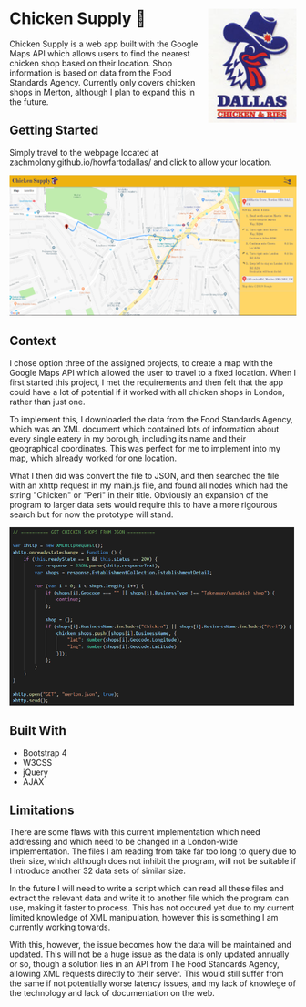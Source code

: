 # Chicken Supply 🍗 <img src="assets/portraitlogo.jpg" height=200px style="float:right">

Chicken Supply is a web app built with the Google Maps API which allows users to find the nearest chicken shop based on their location. Shop information is based on data from the Food Standards Agency. Currently only covers chicken shops in Merton, although I plan to expand this in the future.

## Getting Started

Simply travel to the webpage located at zachmolony.github.io/howfartodallas/ and click to allow your location.

<img src="./assets/docs/screenshot.png">

## Context 

I chose option three of the assigned projects, to create a map with the Google Maps API which allowed the user to travel to a fixed location. When I first started this project, I met the requirements and then felt that the app could have a lot of potential if it worked with all chicken shops in London, rather than just one. 

To implement this, I downloaded the data from the Food Standards Agency, which was an XML document which contained lots of information about every single eatery in my borough, including its name and their geographical coordinates. This was perfect for me to implement into my map, which already worked for one location. 

What I then did was convert the file to JSON, and then searched the file with an xhttp request in my main.js file, and found all nodes which had the string "Chicken" or "Peri" in their title. Obviously an expansion of the program to larger data sets would require this to have a more rigourous search but for now the prototype will stand. 

<img src="assets/docs/xmlReader.png" width=500px>

## Built With

- Bootstrap 4
- W3CSS
- jQuery 
- AJAX

## Limitations

There are some flaws with this current implementation which need addressing and which need to be changed in a London-wide implementation. The files I am reading from take far too long to query due to their size, which although does not inhibit the program, will not be suitable if I introduce another 32 data sets of similar size. 

In the future I will need to write a script which can read all these files and extract the relevant data and write it to another file which the program can use, making it faster to process. This has not occured yet due to my current limited knowledge of XML manipulation, however this is something I am currently working towards. 

With this, however, the issue becomes how the data will be maintained and updated. This will not be a huge issue as the data is only updated annually or so, though a solution lies in an API from The Food Standards Agency, allowing XML requests directly to their server. This would still suffer from the same if not potentially worse latency issues, and my lack of knowlege of the technology and lack of documentation on the web. 

